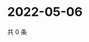 # 2022-05-06

共 0 条

<!-- BEGIN WEIBO -->
<!-- 最后更新时间 Fri May 06 2022 19:14:13 GMT+0800 (China Standard Time) -->

<!-- END WEIBO -->
